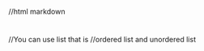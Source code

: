 //html markdown
<h1></h1>
<h2></h2>
<p></p>
//You can use list that is
//ordered list and unordered list
<ol></ol>
<ul></ul>
